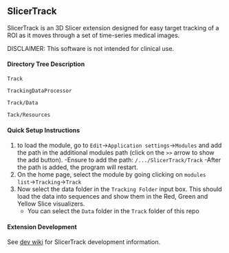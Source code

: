 ## SlicerTrack

SlicerTrack is an 3D Slicer extension designed for easy target tracking of a ROI as it moves through a set of time-series medical images.

DISCLAIMER: This software is not intended for clinical use.

#### Directory Tree Description

`Track`

`TrackingDataProcessor`

`Track/Data`

`Tack/Resources`

#### Quick Setup Instructions

1) to load the module, go to `Edit`->`Application settings`->`Modules` and add the path in the additional modules path (click on the `>>` arrow to show the add button).
   -Ensure to add the path: `/.../SlicerTrack/Track`
   -After the path is added, the program will restart.
2) On the home page, select the module by going clicking on `modules list`->`Tracking`->`Track`
3) Now select the data folder in the `Tracking Folder` input box. This should load the data into sequences and show them in the Red, Green and Yellow Slice visualizers.
   * You can select the `Data` folder in the `Track` folder of this repo

#### Extension Development

See [dev wiki](https://github.com/laboratory-for-translational-medicine/SlicerTrack/wiki/SlicerTrack-Development-Guide) for SlicerTrack development information.
